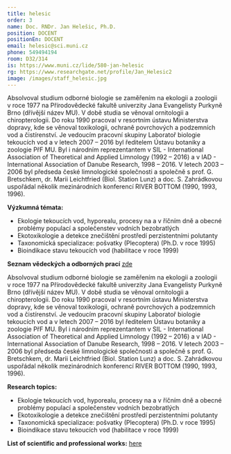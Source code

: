 ```yaml
---
title: helesic
order: 3
name: Doc. RNDr. Jan Helešic, Ph.D.
position: DOCENT
positionEn: DOCENT
email: helesic@sci.muni.cz
phone: 549494194
room: D32/314
is: https://www.muni.cz/lide/580-jan-helesic
rg: https://www.researchgate.net/profile/Jan_Helesic2
image: /images/staff_helesic.jpg
---
```

<div class="cz">


Absolvoval studium odborné biologie se zaměřením na ekologii a zoologii v roce 1977 na Přírodovědecké fakultě univerzity Jana Evangelisty Purkyně Brno (dřívější název MU). V době studia
se věnoval ornitologii a chiropterologii. Do roku 1990 pracoval v resortním ústavu Ministerstva
dopravy, kde se věnoval toxikologii, ochraně povrchových a podzemních vod a čistírenství. Je vedoucím pracovní skupiny Laboratoř biologie tekoucích vod a v letech 2007 – 2016 byl ředitelem
Ústavu botaniky a zoologie PřF MU. Byl i národním reprezentantem v SIL - International Association
of Theoretical and Applied Limnology (1992 – 2016) a v IAD - International Association of Danube
Research, 1998 – 2016. V letech 2003 – 2006 byl předseda české limnologické společnosti a společně s prof. G. Bretschkem, dr. Marii Leichtfried (Biol. Station Lunz) a doc. S. Zahrádkovou uspořádal několik mezinárodních konferencí RIVER BOTTOM (1990, 1993, 1996).

**Výzkumná témata:**

* Ekologie tekoucích vod, hyporealu, procesy na a v říčním dně a obecné problémy populací a společenstev vodních bezobratlých
* Ekotoxikologie a detekce znečištění prostředí perzistentními polutanty
* Taxonomická specializace: pošvatky (Plecoptera) (Ph.D. v roce 1995)
* Bioindikace stavu tekoucích vod (habilitace v roce 1999)

**Seznam vědeckých a odborných prací** [zde](helesic.pdf)

</div>

<div class="en">


Absolvoval studium odborné biologie se zaměřením na ekologii a zoologii v roce 1977 na Přírodovědecké fakultě univerzity Jana Evangelisty Purkyně Brno (dřívější název MU). V době studia
se věnoval ornitologii a chiropterologii. Do roku 1990 pracoval v resortním ústavu Ministerstva
dopravy, kde se věnoval toxikologii, ochraně povrchových a podzemních vod a čistírenství. Je vedoucím pracovní skupiny Laboratoř biologie tekoucích vod a v letech 2007 – 2016 byl ředitelem
Ústavu botaniky a zoologie PřF MU. Byl i národním reprezentantem v SIL - International Association
of Theoretical and Applied Limnology (1992 – 2016) a v IAD - International Association of Danube
Research, 1998 – 2016. V letech 2003 – 2006 byl předseda české limnologické společnosti a společně s prof. G. Bretschkem, dr. Marii Leichtfried (Biol. Station Lunz) a doc. S. Zahrádkovou uspořádal několik mezinárodních konferencí RIVER BOTTOM (1990, 1993, 1996).

**Research topics:**

* Ekologie tekoucích vod, hyporealu, procesy na a v říčním dně a obecné problémy populací a společenstev vodních bezobratlých
* Ekotoxikologie a detekce znečištění prostředí perzistentními polutanty
* Taxonomická specializace: pošvatky (Plecoptera) (Ph.D. v roce 1995)
* Bioindikace stavu tekoucích vod (habilitace v roce 1999)

**List of scientific and professional works:** [here](helesic.pdf)

</div>
